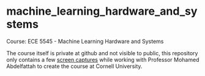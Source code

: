 # machine_learning_hardware_and_systems
Course: ECE 5545 - Machine Learning Hardware and Systems

The course itself is private at github and not visible to public, this repository only contains a few [screen captures](machine_learning_hardware_and_system.pdf) while working with Professor Mohamed Abdelfattah to create the course at Cornell University.
